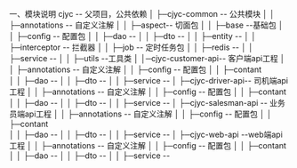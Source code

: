 一、模块说明
cjyc -- 父项目，公共依赖
│  ├─cjyc-common -- 公共模块
│  │  ├─annotations -- 自定义注解
│  │  ├─aspect-- 切面包
│  │  ├─base --基础包
│  │  ├─config -- 配置包
│  │  ├─dao --
│  │  ├─dto -- 
│  │  ├─entity --
│  │  ├─interceptor -- 拦截器
│  │  ├─job -- 定时任务包
│  │  ├─redis -- 
│  │  ├─service -- 
│  │  ├─utils --工具类
│  │─cjyc-customer-api-- 客户端api工程
│  │  ├─annotations -- 自定义注解
│  │  ├─config -- 配置包
│  │  ├─contant  
│  │  ├─dao --
│  │  ├─dto -- 
│  │  ├─service -- 
│  ├─cjyc-driver-api-- 司机端api工程
│  │  ├─annotations -- 自定义注解
│  │  ├─config -- 配置包
│  │  ├─contant  
│  │  ├─dao --
│  │  ├─dto -- 
│  │  ├─service -- 
│  ├─cjyc-salesman-api -- 业务员端api工程
│  │  ├─annotations -- 自定义注解
│  │  ├─config -- 配置包
│  │  ├─contant  
│  │  ├─dao --
│  │  ├─dto -- 
│  │  ├─service -- 
│  ├─cjyc-web-api --web端api工程
│  │  ├─annotations -- 自定义注解
│  │  ├─config -- 配置包
│  │  ├─contant  
│  │  ├─dao --
│  │  ├─dto -- 
│  │  ├─service -- 
